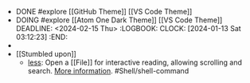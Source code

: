 - DONE #explore [[GitHub Theme]] [[VS Code Theme]]
- DOING #explore [[Atom One Dark Theme]] [[VS Code Theme]]
  DEADLINE: <2024-02-15 Thu>
  :LOGBOOK:
  CLOCK: [2024-01-13 Sat 03:12:23]
  :END:
-
- [[Stumbled upon]]
	- [less](https://command-not-found.com/less): Open a [[File]] for interactive reading, allowing scrolling and search. [More information](https://greenwoodsoftware.com/less/). #Shell/shell-command